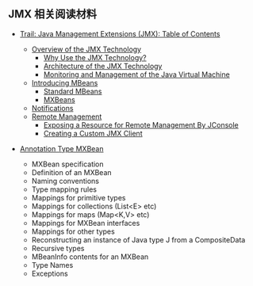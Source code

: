 ﻿## JMX 相关阅读材料

- [Trail: Java Management Extensions (JMX): Table of Contents](https://docs.oracle.com/javase/tutorial/jmx/TOC.html)
  - [Overview of the JMX Technology](https://docs.oracle.com/javase/tutorial/jmx/overview/index.html)
    - [Why Use the JMX Technology?](https://docs.oracle.com/javase/tutorial/jmx/overview/why.html)
    - [Architecture of the JMX Technology](https://docs.oracle.com/javase/tutorial/jmx/overview/architecture.html)
    - [Monitoring and Management of the Java Virtual Machine](https://docs.oracle.com/javase/tutorial/jmx/overview/javavm.html)
  - [Introducing MBeans](https://docs.oracle.com/javase/tutorial/jmx/mbeans/index.html)
    - [Standard MBeans](https://docs.oracle.com/javase/tutorial/jmx/mbeans/standard.html)
    - [MXBeans](https://docs.oracle.com/javase/tutorial/jmx/mbeans/mxbeans.html)
  - [Notifications](https://docs.oracle.com/javase/tutorial/jmx/notifs/index.html)
  - [Remote Management](https://docs.oracle.com/javase/tutorial/jmx/remote/index.html)
    - [Exposing a Resource for Remote Management By JConsole](https://docs.oracle.com/javase/tutorial/jmx/remote/jconsole.html)
    - [Creating a Custom JMX Client](https://docs.oracle.com/javase/tutorial/jmx/remote/custom.html)



- [Annotation Type MXBean](https://docs.oracle.com/javase/7/docs/api/javax/management/MXBean.html)

  - MXBean specification
  - Definition of an MXBean
  - Naming conventions
  - Type mapping rules
  - Mappings for primitive types
  - Mappings for collections (List\<E\> etc)
  - Mappings for maps (Map\<K,V\> etc)
  - Mappings for MXBean interfaces
  - Mappings for other types
  - Reconstructing an instance of Java type J from a CompositeData
  - Recursive types
  - MBeanInfo contents for an MXBean
  - Type Names
  - Exceptions


